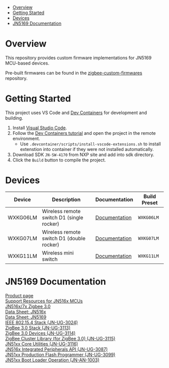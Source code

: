 - [Overview](#overview)
- [Getting Started](#getting-started)
- [Devices](#devices)
- [JN5169 Documentation](#jn5169-documentation)

# Overview
This repository provides custom firmware implementations for JN5169 MCU-based devices.

Pre-built firmwares can be found in the [zigbee-custom-firmwares](https://github.com/mgavryliuk/zigbee-custom-firmwares) repository.

# Getting Started
This project uses VS Code and [Dev Containers](https://code.visualstudio.com/docs/devcontainers/containers) for development and building.
1. Install [Visual Studio Code](https://code.visualstudio.com/).
2. Follow the [Dev Containers tutorial](https://code.visualstudio.com/docs/devcontainers/tutorial) and open the project in the remote environment.
    - Use `.devcontainer/scripts/install-vscode-extensions.sh` to install extenstion into container if they were not installed automatically.
3. Download SDK `JN-SW-4170` from NXP site and add into sdk directory.
4. Click the `Build` button to compile the project.

# Devices
| Device | Description | Documentation | Build Preset |
|--------|-------------|---------------|--------------|
| WXKG06LM | Wireless remote switch D1 (single rocker) | [Documentation](firmwares/WXKG06LM/README.md) | `WXKG06LM` |
| WXKG07LM | Wireless remote switch D1 (double rocker) | [Documentation](firmwares/WXKG07LM/README.md) | `WXKG07LM` |
| WXKG11LM | Wireless mini switch | [Documentation](firmwares/WXKG11LM/README.md) | `WXKG11LM` |

# JN5169 Documentation
[Product page](https://www.nxp.com/products/JN5169)</br>
[Support Resources for JN516x MCUs](https://www.nxp.com/products/wireless-connectivity/zigbee/support-resources-for-jn516x-mcus:SUPPORT-RESOURCES-JN516X-MCUS)</br>
[JN516x/7x Zigbee 3.0](https://www.nxp.com/pages/jn516x-7x-zigbee-3-0:ZIGBEE-3-0)</br>
[Data Sheet: JN516x](docs/JN516X.pdf)</br>
[Data Sheet: JN5169](docs/JN5169.pdf)</br>
[IEEE 802.15.4 Stack (JN-UG-3024)](docs/JN-UG-3024.pdf)</br>
[ZigBee 3.0 Stack (JN-UG-3113)](docs/JN-UG-3113.pdf)</br>
[ZigBee 3.0 Devices (JN-UG-3114)](docs/JN-UG-3114.pdf)</br>
[ZigBee Cluster Library (for ZigBee 3.0) (JN-UG-3115)](docs/JN-UG-3115.pdf)</br>
[JN51xx Core Utilities (JN-UG-3116)](docs/JN-UG-3116.pdf)</br>
[JN516x Integrated Peripherals API (JN-UG-3087)](docs/JN-UG-3087.pdf)</br>
[JN51xx Production Flash Programmer (JN-UG-3099)](docs/JN-UG-3099.pdf)</br>
[JN51xx Boot Loader Operation (JN-AN-1003)](docs/JN-AN-1003.pdf)
